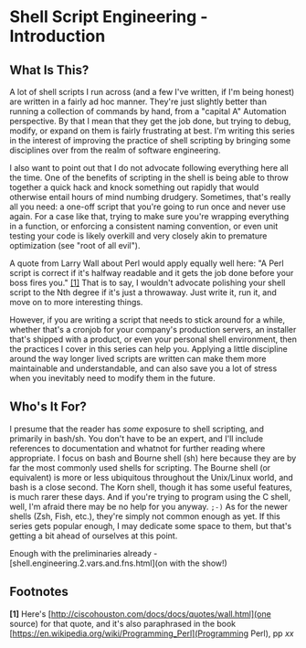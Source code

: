 # Shell Script Engineering - Introduction

## What Is This?

A lot of shell scripts I run across (and a few I've written, if I'm being honest) are
written in a fairly ad hoc manner.  They're just slightly better than running a collection
of commands by hand, from a "capital A" Automation perspective.  By that I mean that they
get the job done, but trying to debug, modify, or expand on them is fairly frustrating at
best.  I'm writing this series in the interest of improving the practice of shell
scripting by bringing some disciplines over from the realm of software engineering.

I also want to point out that I do not advocate following everything here all the time.
One of the benefits of scripting in the shell is being able to throw together a quick hack
and knock something out rapidly that would otherwise entail hours of mind numbing
drudgery.  Sometimes, that's really all you need: a one-off script that you're going to
run once and never use again.  For a case like that, trying to make sure you're wrapping
everything in a function, or enforcing a consistent naming convention, or even unit
testing your code is likely overkill and very closely akin to premature optimization (see
"root of all evil").

A quote from Larry Wall about Perl would apply equally well here: "A Perl script is
correct if it's halfway readable and it gets the job done before your boss fires you."
[[1]](#footnotes)  That is to say, I wouldn't advocate polishing your shell script to the
Nth degree if it's just a throwaway.  Just write it, run it, and move on to more
interesting things.

However, if you are writing a script that needs to stick around for a while, whether
that's a cronjob for your company's production servers, an installer that's shipped with a
product, or even your personal shell environment, then the practices I cover in this
series can help you.  Applying a little discipline around the way longer lived scripts are
written can make them more maintainable and understandable, and can also save you a lot of
stress when you inevitably need to modify them in the future.

## Who's It For?

I presume that the reader has *some* exposure to shell scripting, and primarily in
bash/sh.  You don't have to be an expert, and I'll include references to documentation and
whatnot for further reading where appropriate.  I focus on bash and Bourne shell (sh) here
because they are by far the most commonly used shells for scripting.  The Bourne shell (or
equivalent) is more or less ubiquitous throughout the Unix/Linux world, and bash is a
close second.  The Korn shell, though it has some useful features, is much rarer these
days.  And if you're trying to program using the C shell, well, I'm afraid there may be no
help for you anyway.  `;-)`  As for the newer shells (Zsh, Fish, etc.), they're simply not
common enough as yet.  If this series gets popular enough, I may dedicate some space to
them, but that's getting a bit ahead of ourselves at this point.

Enough with the preliminaries already - [shell.engineering.2.vars.and.fns.html](on with the
show!)

## Footnotes

**\[1\]** Here's [http://ciscohouston.com/docs/docs/quotes/wall.html](one source) for that
quote, and it's also paraphrased in the book [https://en.wikipedia.org/wiki/Programming_Perl](Programming Perl),
pp *xx*
